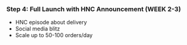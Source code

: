 ### Step 4: Full Launch with HNC Announcement (WEEK 2-3)
- HNC episode about delivery
- Social media blitz
- Scale up to 50-100 orders/day
